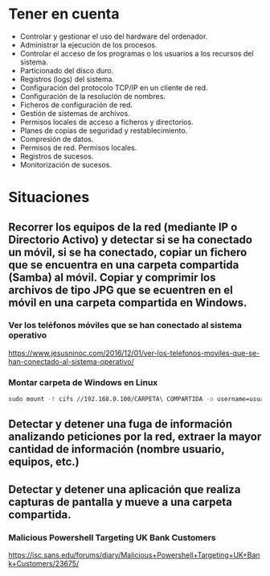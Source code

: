 # Tener en cuenta
- Controlar y gestionar el uso del hardware del ordenador.
- Administrar la ejecución de los procesos.
- Controlar el acceso de los programas o los usuarios a los recursos del sistema.
- Particionado del disco duro.
- Registros (logs) del sistema.
- Configuración del protocolo TCP/IP en un cliente de red.
- Configuración de la resolución de nombres.
- Ficheros de configuración de red.
- Gestión de sistemas de archivos.
- Permisos locales de acceso a ficheros y directorios.
- Planes de copias de seguridad y restablecimiento.
- Compresión de datos.
- Permisos de red. Permisos locales.
- Registros de sucesos.
- Monitorización de sucesos.

# Situaciones

## Recorrer los equipos de la red (mediante IP o Directorio Activo) y detectar si se ha conectado un móvil, si se ha conectado, copiar un fichero que se encuentra en una carpeta compartida (Samba) al móvil. Copiar y comprimir los archivos de tipo JPG que se ecuentren en el móvil en una carpeta compartida en Windows.

### Ver los teléfonos móviles que se han conectado al sistema operativo
https://www.jesusninoc.com/2016/12/01/ver-los-telefonos-moviles-que-se-han-conectado-al-sistema-operativo/

### Montar carpeta de Windows en Linux
```Bash
sudo mount -t cifs //192.168.0.100/CARPETA\ COMPARTIDA -o username=usuario,password=contrasena /mnt/compartida
```

## Detectar y detener una fuga de información analizando peticiones por la red, extraer la mayor cantidad de información (nombre usuario, equipos, etc.)

## Detectar y detener una aplicación que realiza capturas de pantalla y mueve a una carpeta compartida.

### Malicious Powershell Targeting UK Bank Customers
https://isc.sans.edu/forums/diary/Malicious+Powershell+Targeting+UK+Bank+Customers/23675/
